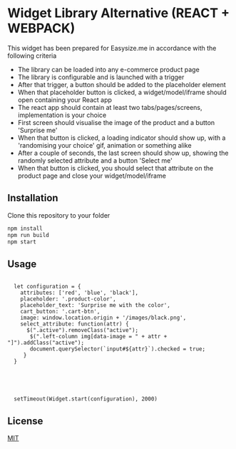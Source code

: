 
# Widget Library Alternative (REACT + WEBPACK)



This widget has been prepared for Easysize.me in accordance with the following criteria 
 - The library can be loaded into any e-commerce product page
 - The library is configurable and is launched with a trigger
 - After that trigger, a button should be added to the placeholder element
 - When that placeholder button is clicked, a widget/model/iframe should open containing your React app
 - The react app should contain at least two tabs/pages/screens, implementation is your choice
 - First screen should visualise the image of the product and a button 'Surprise me'
 - When that button is clicked, a loading indicator should show up, with a 'randomising your choice' gif, animation or something alike
 - After a couple of seconds, the last screen should show up, showing the randomly selected attribute and a button 'Select me'
 - When that button is clicked, you should select that attribute on the product page and close your widget/model/iframe


 ## Installation

Clone this repository to your folder

```bash
npm install
npm run build
npm start
```

## Usage

```

  let configuration = {
    attributes: ['red', 'blue', 'black'],
    placeholder: '.product-color',
    placeholder_text: 'Surprise me with the color',
    cart_button: '.cart-btn',
    image: window.location.origin + '/images/black.png',
    select_attribute: function(attr) {
      $(".active").removeClass("active");
       $(".left-column img[data-image = " + attr + "]").addClass("active");
       document.querySelector(`input#${attr}`).checked = true;
     }
  }




  
  setTimeout(Widget.start(configuration), 2000)
```



## License
[MIT](https://choosealicense.com/licenses/mit/)

